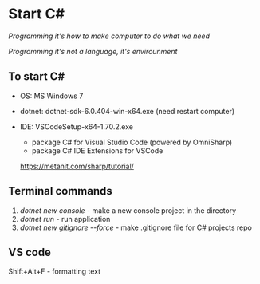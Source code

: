# Start C#

*Programming it's how to make computer to do what we need*

*Programming it's not a language, it's envirounment*


## To start C#

- OS: MS Windows 7

- dotnet: dotnet-sdk-6.0.404-win-x64.exe (need restart computer)

- IDE: VSCodeSetup-x64-1.70.2.exe
	+ package C# for Visual Studio Code (powered by OmniSharp)
	+ package C# IDE Extensions for VSCode

	https://metanit.com/sharp/tutorial/


## Terminal commands

1. *dotnet new console* - make a new console project in the directory
2. *dotnet run* - run application
3. *dotnet new gitignore --force* - make .gitignore file for C# projects repo


## VS code

Shift+Alt+F - formatting text
